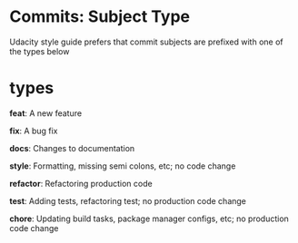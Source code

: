 # Commits: Subject Type
Udacity style guide prefers that commit subjects are prefixed with one of the types below

# types

**feat**: A new feature

**fix**: A bug fix

**docs**: Changes to documentation

**style**: Formatting, missing semi colons, etc; no code change

**refactor**: Refactoring production code

**test**: Adding tests, refactoring test; no production code change

**chore**: Updating build tasks, package manager configs, etc; no production code change
